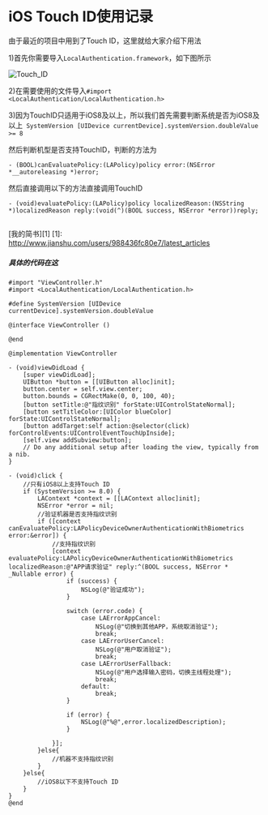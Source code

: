 # iOS Touch ID使用记录
由于最近的项目中用到了Touch ID，这里就给大家介绍下用法
  
  1)首先你需要导入```LocalAuthentication.framework```，如下图所示
  
  ![Touch_ID](http://upload-images.jianshu.io/upload_images/1178923-fb057346b582090a.png?imageMogr2/auto-orient/strip%7CimageView2/2/w/1240)
 
  2)在需要使用的文件导入```#import <LocalAuthentication/LocalAuthentication.h>```
  
  3)因为TouchID只适用于iOS8及以上，所以我们首先需要判断系统是否为iOS8及以上```
  SystemVersion [UIDevice currentDevice].systemVersion.doubleValue >= 8```
  
  然后判断机型是否支持TouchID，判断的方法为
  
  ```
- (BOOL)canEvaluatePolicy:(LAPolicy)policy error:(NSError *__autoreleasing *)error;
  ```
  
  然后直接调用以下的方法直接调用TouchID
  
  ```
- (void)evaluatePolicy:(LAPolicy)policy localizedReason:(NSString *)localizedReason reply:(void(^)(BOOL success, NSError *error))reply;
   
   ```
  
[我的简书][1]
[1]: http://www.jianshu.com/users/988436fc80e7/latest_articles

##### 具体的代码在这
```
#import "ViewController.h"
#import <LocalAuthentication/LocalAuthentication.h>

#define SystemVersion [UIDevice currentDevice].systemVersion.doubleValue

@interface ViewController ()

@end

@implementation ViewController

- (void)viewDidLoad {
    [super viewDidLoad];
    UIButton *button = [[UIButton alloc]init];
    button.center = self.view.center;
    button.bounds = CGRectMake(0, 0, 100, 40);
    [button setTitle:@"指纹识别" forState:UIControlStateNormal];
    [button setTitleColor:[UIColor blueColor] forState:UIControlStateNormal];
    [button addTarget:self action:@selector(click) forControlEvents:UIControlEventTouchUpInside];
    [self.view addSubview:button];
    // Do any additional setup after loading the view, typically from a nib.
}

- (void)click {
    //只有iOS8以上支持Touch ID
    if (SystemVersion >= 8.0) {
        LAContext *context = [[LAContext alloc]init];
        NSError *error = nil;
        //验证机器是否支持指纹识别
        if ([context canEvaluatePolicy:LAPolicyDeviceOwnerAuthenticationWithBiometrics error:&error]) {
            //支持指纹识别
            [context evaluatePolicy:LAPolicyDeviceOwnerAuthenticationWithBiometrics localizedReason:@"APP请求验证" reply:^(BOOL success, NSError * _Nullable error) {
                if (success) {
                    NSLog(@"验证成功");
                }
                
                switch (error.code) {
                    case LAErrorAppCancel:
                        NSLog(@"切换到其他APP，系统取消验证");
                        break;
                    case LAErrorUserCancel:
                        NSLog(@"用户取消验证");
                        break;
                    case LAErrorUserFallback:
                        NSLog(@"用户选择输入密码，切换主线程处理");
                        break;
                    default:
                        break;
                }
                
                if (error) {
                    NSLog(@"%@",error.localizedDescription);
                }
                
            }];
        }else{
            //机器不支持指纹识别
        }
    }else{
        //iOS8以下不支持Touch ID
    }
}
@end
```
